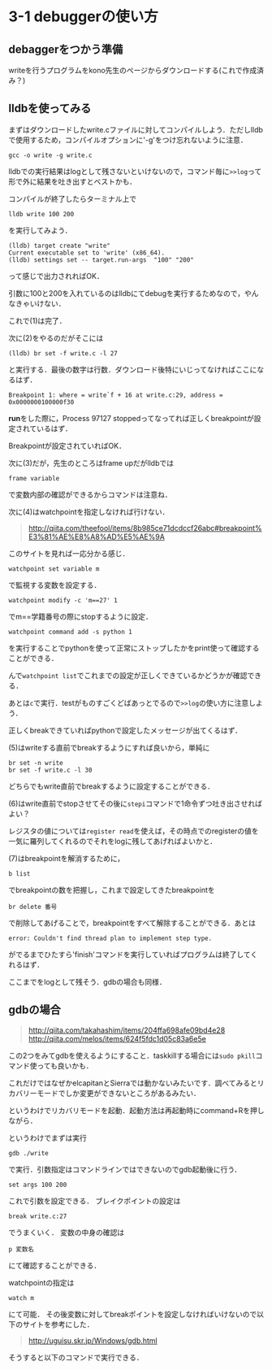 # 3-1 debuggerの使い方
debaggerをつかう準備
-
writeを行うプログラムをkono先生のページからダウンロードする(これで作成済み？)

lldbを使ってみる
-
まずはダウンロードしたwrite.cファイルに対してコンパイルしよう．ただしlldbで使用するため，コンパイルオプションに'-g'をつけ忘れないように注意．

```
gcc -o write -g write.c
```

lldbでの実行結果はlogとして残さないといけないので，コマンド毎に```>>log```って形で外に結果を吐き出すとベストかも．

コンパイルが終了したらターミナル上で

```
lldb write 100 200
```
を実行してみよう．

```
(lldb) target create "write"
Current executable set to 'write' (x86_64).
(lldb) settings set -- target.run-args  "100" "200"
```
って感じで出力されればOK．

引数に100と200を入れているのはlldbにてdebugを実行するためなので，やんなきゃいけない．

これで(1)は完了．

次に(2)をやるのだがそこには

```
(lldb) br set -f write.c -l 27
```
と実行する．最後の数字は行数．ダウンロード後特にいじってなければここになるはず．

```
Breakpoint 1: where = write`f + 16 at write.c:29, address = 0x0000000100000f30
```

**run**をした際に，Process 97127 stoppedってなってれば正しくbreakpointが設定されているはず．

Breakpointが設定されていればOK．

次に(3)だが，先生のところはframe upだがlldbでは
```
frame variable
```
で変数内部の確認ができるからコマンドは注意ね．

次に(4)はwatchpointを指定しなければ行けない．

> http://qiita.com/theefool/items/8b985ce71dcdccf26abc#breakpoint%E3%81%AE%E8%A8%AD%E5%AE%9A

このサイトを見れば一応分かる感じ．

```
watchpoint set variable m
```
で監視する変数を設定する．

```
watchpoint modify -c 'm==27' 1
```

でm==学籍番号の際にstopするように設定．

```
watchpoint command add -s python 1
```
を実行することでpythonを使って正常にストップしたかをprint使って確認することができる．

んで```watchpoint list```でこれまでの設定が正しくできているかどうかが確認できる．

あとは```c```で実行．testがものすごくどばあっとでるので```>>log```の使い方に注意しよう．

正しくbreakできていればpythonで設定したメッセージが出てくるはず．

(5)はwriteする直前でbreakするようにすれば良いから，単純に

```
br set -n write
br set -f write.c -l 30
```
どちらでもwrite直前でbreakするように設定することができる．

(6)はwrite直前でstopさせてその後に```stepi```コマンドで1命令ずつ吐き出させればよい？

レジスタの値については```register read```を使えば，その時点でのregisterの値を一気に羅列してくれるのでそれをlogに残してあげればよいかと．

(7)はbreakpointを解消するために，
```
b list
```
でbreakpointの数を把握し，これまで設定してきたbreakpointを

```
br delete 番号
```
で削除してあげることで，breakpointをすべて解除することができる．あとは

```
error: Couldn't find thread plan to implement step type.
```
がでるまでひたすら'finish'コマンドを実行していればプログラムは終了してくれるはず．

ここまでをlogとして残そう．gdbの場合も同様．

gdbの場合
---
> http://qiita.com/takahashim/items/204ffa698afe09bd4e28
> http://qiita.com/melos/items/624f5fdc1d05c83a6e5e

この2つをみてgdbを使えるようにすること．taskkillする場合には```sudo pkill```コマンド使っても良いかも．

これだけではなぜかelcapitanとSierraでは動かないみたいです．調べてみるとリカバリーモードでしか変更ができないところがあるみたい．

というわけでリカバリモードを起動．起動方法は再起動時にcommand+Rを押しながら．

というわけでまずは実行

```
gdb ./write
```
で実行．引数指定はコマンドラインではできないのでgdb起動後に行う．

```
set args 100 200
```

これで引数を設定できる．
ブレイクポイントの設定は

```
break write.c:27
```

でうまくいく．
変数の中身の確認は

```
p 変数名
```
にて確認することができる．

watchpointの指定は

```
watch m
```
にて可能．
その後変数に対してbreakポイントを設定しなければいけないので以下のサイトを参考にした．
>http://uguisu.skr.jp/Windows/gdb.html

そうすると以下のコマンドで実行できる．
```


